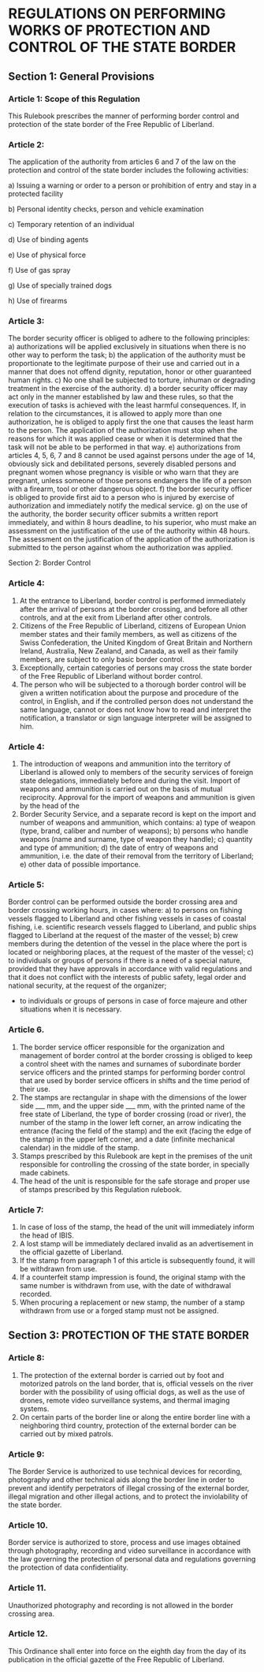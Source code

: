 # REGULATIONS ON PERFORMING WORKS OF PROTECTION AND CONTROL OF THE STATE BORDER

## Section 1: General Provisions

### Article 1: Scope of this Regulation
This Rulebook prescribes the manner of performing border control and protection of the state border of the Free Republic of Liberland.

### Article 2:

The application of the authority from articles 6 and 7 of the law on the protection and control of the
state border includes the following activities:

a) Issuing a warning or order to a person or prohibition of entry and stay in a protected facility

b) Personal identity checks, person and vehicle examination

c) Temporary retention of an individual

d) Use of binding agents

e) Use of physical force

f) Use of gas spray

g) Use of specially trained dogs

h) Use of firearms

### Article 3:
The border security officer is obliged to adhere to the following principles:
a) authorizations will be applied exclusively in situations when there is no other way to perform the task;
b) the application of the authority must be proportionate to the legitimate purpose of their use and carried out in a manner that does not offend dignity, reputation, honor or other guaranteed human rights. 
c) No one shall be subjected to torture, inhuman or degrading treatment in the exercise of the authority.
d) a border security officer may act only in the manner established by law and these rules, so that the
execution of tasks is achieved with the least harmful consequences. If, in relation to the circumstances, it is allowed to apply more than one authorization, he is obliged to apply first the one that causes the least harm to the person. The application of the authorization must stop when the reasons for which it was applied cease or when it is determined that the task will not be able to be performed in that way.
e) authorizations from articles 4, 5, 6, 7 and 8 cannot be used against persons under the age of 14, obviously sick and debilitated persons, severely disabled persons and pregnant women whose pregnancy is visible or who warn that they are pregnant, unless someone of those persons endangers the life of a person with a firearm, tool or other dangerous object.
f) the border security officer is obliged to provide first aid to a person who is injured by exercise of authorization and immediately notify the medical service.
g) on the use of the authority, the border security officer submits a written report immediately, and within 8 hours deadline, to his superior, who must make an assessment on the justification of the use of the authority within 48 hours. The assessment on the justification of the application of the authorization is submitted to the person against whom the authorization was applied.

Section 2: Border Control

### Article 4:

1) At the entrance to Liberland, border control is performed immediately after the
arrival of persons at the border crossing, and before all other controls, and at the exit from Liberland after other controls.
2) Citizens of the Free Republic of Liberland, citizens of European Union member states and their family members, as well as citizens of the Swiss Confederation, the United Kingdom of Great Britain and Northern Ireland, Australia, New Zealand, and Canada, as well as their family members, are subject to only basic border control.
3) Exceptionally, certain categories of persons may cross the state border of the Free Republic of Liberland without border
control.
4) The person who will be subjected to a thorough border control will be given a written notification about the purpose and procedure of the control, in English, and if the controlled person does not understand the same language, cannot or does not know how to read and interpret the notification, a translator or sign language interpreter will be assigned to him.

### Article 4:

1) The introduction of weapons and ammunition into the territory of Liberland is allowed only to members of the security services of foreign state delegations, immediately before and during the visit. Import of weapons and ammunition is carried out on the basis of mutual reciprocity. Approval for the import of weapons and ammunition is given by the head of the
2) Border Security Service, and a separate record is kept on the import and number of weapons and
ammunition, which contains:
a) type of weapon (type, brand, caliber and number of weapons);
b) persons who handle weapons (name and surname, type of weapon they handle);
c) quantity and type of ammunition;
d) the date of entry of weapons and ammunition, i.e. the date of their removal from the territory  of Liberland;
e) other data of possible importance.

### Article 5:
Border control can be performed outside the border crossing area and border crossing working hours, in cases where:
a) to persons on fishing vessels flagged to Liberland and other fishing vessels in cases of coastal fishing, i.e. scientific research vessels flagged to Liberland, and public ships flagged to Liberland at the request
of the master of the vessel;
b) crew members during the detention of the vessel in the place where the port is located or neighboring places, at the request of the master of the vessel;
c) to individuals or groups of persons if there is a need of a special nature, provided that they have approvals in accordance with valid regulations and that it does not conflict with the interests of public safety, legal order and national security, at the request of the organizer;
- to individuals or groups of persons in case of force majeure and other situations when it is necessary.

### Article 6.

1) The border service officer responsible for the organization and management of border control at the border crossing is obliged to keep a control sheet with the names and surnames of subordinate border service officers and the printed stamps for performing border control that are used by border service officers in shifts and the time period of their use.
2) The stamps are rectangular in shape with the dimensions of the lower side ___ mm, and the upper side ___ mm, with the printed name of the free state of Liberland, the type of border crossing (road or
river), the number of the stamp in the lower left corner, an arrow indicating the entrance (facing the field of the stamp) and the exit (facing the edge of the stamp) in the upper left corner, and a date
(infinite mechanical calendar) in the middle of the stamp.
3) Stamps prescribed by this Rulebook are kept in the premises of the unit responsible for controlling the
crossing of the state border, in specially made cabinets.
4) The head of the unit is responsible for the safe storage and proper use of stamps prescribed by this
Regulation rulebook.

### Article 7:

1) In case of loss of the stamp, the head of the unit will immediately inform the head of IBIS.
2) A lost stamp will be immediately declared invalid as an advertisement in the official gazette of Liberland.
3) If the stamp from paragraph 1 of this article is subsequently found, it will be withdrawn from use.
4) If a counterfeit stamp impression is found, the original stamp with the same number is withdrawn from use, with the date of withdrawal recorded.
5) When procuring a replacement or new stamp, the number of a stamp withdrawn from use or a forged stamp must not be assigned.

## Section 3: PROTECTION OF THE STATE BORDER

### Article 8:

1) The protection of the external border is carried out by foot and motorized patrols on the land border, that is, official vessels on the river border with the possibility of using official dogs, as well as the use of drones, remote video surveillance systems, and thermal imaging systems.
2) On certain parts of the border line or along the entire border line with a neighboring third country, protection of the external border can be carried out by mixed patrols.

### Article 9:

The Border Service is authorized to use technical devices for recording, photography and other technical aids along the border line in order to prevent and identify perpetrators of illegal crossing of
the external border, illegal migration and other illegal actions, and to protect the inviolability of the state border.

### Article 10.

Border service is authorized to store, process and use images obtained through photography, recording and video surveillance in accordance with the law governing the protection of personal data
and regulations governing the protection of data confidentiality.

### Article 11.

Unauthorized photography and recording is not allowed in the border crossing area.

### Article 12.

This Ordinance shall enter into force on the eighth day from the day of its publication in the official gazette of the Free Republic of Liberland.
